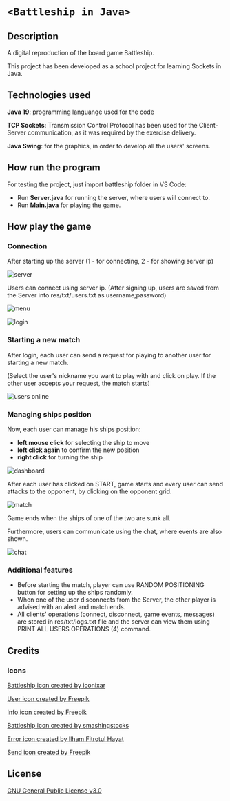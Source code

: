<meta name="google-site-verification" content="INBb9H70zb0cDkqgBLAYtuwQSwrtc07yNG8tFwr8fNQ" />

# `<Battleship in Java>`

## Description

A digital reproduction of the board game Battleship.

This project has been developed as a school project for learning Sockets in Java.

## Technologies used

**Java 19**: programming languange used for the code

**TCP Sockets**: Transmission Control Protocol has been used for the Client-Server communication, as it was required by the exercise delivery.

**Java Swing**: for the graphics, in order to develop all the users' screens.

## How run the program

For testing the project, just import battleship folder in VS Code:

- Run **Server.java** for running the server, where users will connect to.
- Run **Main.java** for playing the game.

## How play the game

### Connection

After starting up the server (1 - for connecting, 2 - for showing server ip)

![server](img/server.png)

Users can connect using server ip. (After signing up, users are saved from the Server into res/txt/users.txt as username;password)

![menu](img/menu.png)

![login](img/login.png)

### Starting a new match

After login, each user can send a request for playing to another user for starting a new match.

(Select the user's nickname you want to play with and click on play. If the other user accepts your request, the match starts)

![users online](img/users.png)

### Managing ships position

Now, each user can manage his ships position:

- **left mouse click** for selecting the ship to move
- **left click again** to confirm the new position
- **right click** for turning the ship

![dashboard](img/dashboard.png)

After each user has clicked on START, game starts and every user can send attacks to the opponent, by clicking on the opponent grid.

![match](img/match.png)

Game ends when the ships of one of the two are sunk all.

Furthermore, users can communicate using the chat, where events are also shown.

![chat](img/chat.png)

### Additional features

- Before starting the match, player can use RANDOM POSITIONING button for setting up the ships randomly.
- When one of the user disconnects from the Server, the other player is advised with an alert and match ends.
- All clients' operations (connect, disconnect, game events, messages) are stored in res/txt/logs.txt file and the server can view them using PRINT ALL USERS OPERATIONS (4) command.

## Credits

### Icons

[Battleship icon created by iconixar](https://www.flaticon.com/free-icon/ship_3939752?term=battleship&page=1&position=9&origin=tag&related_id=3939752) 

[User icon created by Freepik](https://www.flaticon.com/free-icon/user_456212?term=user&page=1&position=2&origin=search&related_id=456212)

[Info icon created by Freepik](https://www.flaticon.com/free-icon/info_471662?term=info&page=1&position=4&origin=search&related_id=471662)

[Battleship icon created by smashingstocks](https://www.flaticon.com/free-icon/battleship_6175141?term=battleship&page=1&position=2&origin=search&related_id=6175141)

[Error icon created by Ilham Fitrotul Hayat](https://www.flaticon.com/free-icon/cross_2569174?term=error&page=1&position=3&origin=search&related_id=2569174)

[Send icon created by Freepik](https://www.flaticon.com/free-icon/send_786407?term=send&page=1&position=21&origin=search&related_id=786407)

## License

[GNU General Public License v3.0](LICENSE)

